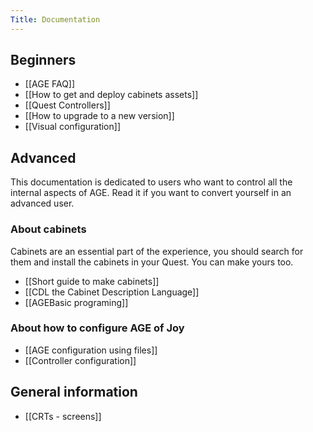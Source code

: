 ```yaml
---
Title: Documentation
---
```


## Beginners

- [[AGE FAQ]]
- [[How to get and deploy cabinets assets]]
- [[Quest Controllers]]
- [[How to upgrade to a new version]]
- [[Visual configuration]]

## Advanced 

This documentation is dedicated to users who want to control all the internal aspects of AGE. Read it if you want to convert yourself in an advanced user.

### About cabinets

Cabinets are an essential part of the experience, you should search for them and install the cabinets in your Quest. You can make yours too.

- [[Short guide to make cabinets]]
- [[CDL the Cabinet Description Language]]
- [[AGEBasic programing]]

### About how to configure  AGE of Joy

- [[AGE configuration using files]]
- [[Controller configuration]]

## General information

- [[CRTs - screens]]
